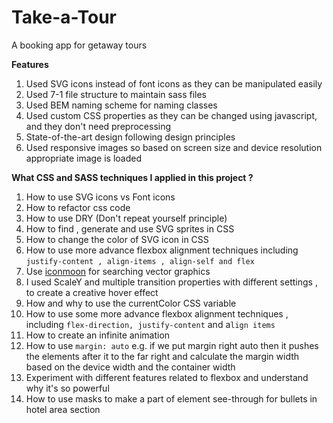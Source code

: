 # Take-a-Tour
 A booking app for getaway tours

**Features**
1) Used SVG icons instead of font icons as they can be manipulated easily 
2) Used 7-1 file structure to maintain sass files
3) Used BEM naming scheme for naming classes 
4) Used custom CSS properties as they can be changed using javascript, and they don't need preprocessing
5) State-of-the-art design following design principles
6) Used responsive images so based on screen size and device resolution appropriate image is loaded 

**What CSS and SASS techniques I applied in this project ?**
1) How to use SVG icons vs Font icons 
2) How to refactor css code 
3) How to use DRY (Don't repeat yourself principle)
4) How to find , generate and use SVG sprites in CSS
5) How to change the color of SVG icon in CSS
6) How to use more advance flexbox alignment techniques including `justify-content , align-items , align-self and flex `
7) Use [iconmoon](https://icomoon.io/) for searching vector graphics 
8) I used ScaleY and multiple transition properties with different settings , to create a creative hover effect
9) How and why to use the currentColor CSS variable 
10) How to use some more advance flexbox alignment techniques , including `flex-direction, justify-content` and a`lign items` 
11) How to create an infinite animation 
12) How to use `margin: auto` e.g. if we put margin right auto then it pushes the elements after it to the far right and calculate the margin width based on the device width and the container width 
13) Experiment with different features related to flexbox and understand why it's so powerful
14) How to use masks to make a part of element see-through for bullets in hotel area section
